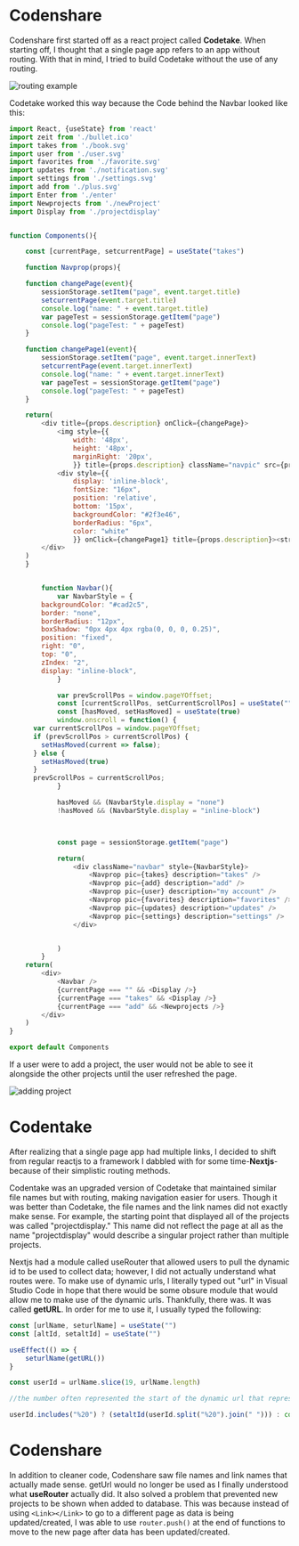 # Codenshare

Codenshare first started off as a react project called **Codetake**. When starting off, I thought that a single page app refers to an app without routing. With that in mind, I tried to build Codetake without the use of any routing. 

![routing example](https://firebasestorage.googleapis.com/v0/b/alonzoaustin-8314b.appspot.com/o/codenshare%2Fcodetake%2Fnavigation_between_projects.gif?alt=media&token=34bf8565-3855-4d05-8365-85bfcbebf49b)

Codetake worked this way because the Code behind the Navbar looked like this:

```javascript
import React, {useState} from 'react'
import zeit from './bullet.ico'
import takes from './book.svg'
import user from './user.svg'
import favorites from './favorite.svg'
import updates from './notification.svg'
import settings from './settings.svg'
import add from './plus.svg'
import Enter from './enter'
import Newprojects from './newProject'
import Display from './projectdisplay'


function Components(){

    const [currentPage, setcurrentPage] = useState("takes")

    function Navprop(props){

    function changePage(event){
        sessionStorage.setItem("page", event.target.title)
        setcurrentPage(event.target.title)
        console.log("name: " + event.target.title)
        var pageTest = sessionStorage.getItem("page")
        console.log("pageTest: " + pageTest)
    }

    function changePage1(event){
        sessionStorage.setItem("page", event.target.innerText)
        setcurrentPage(event.target.innerText)
        console.log("name: " + event.target.innerText)
        var pageTest = sessionStorage.getItem("page")
        console.log("pageTest: " + pageTest)
    }

    return(
        <div title={props.description} onClick={changePage}>
            <img style={{
                width: '48px', 
                height: '48px',
                marginRight: '20px',
                }} title={props.description} className="navpic" src={props.pic} />
            <div style={{
                display: 'inline-block',
                fontSize: "16px",
                position: 'relative',
                bottom: '15px',
                backgroundColor: "#2f3e46",
                borderRadius: "6px",
                color: "white"
                }} onClick={changePage1} title={props.description}><strong title={props.description}>{props.description}</strong></div>
        </div>
    )
    }


        function Navbar(){
            var NavbarStyle = {
        backgroundColor: "#cad2c5",
        border: "none",
        borderRadius: "12px",
        boxShadow: "0px 4px 4px rgba(0, 0, 0, 0.25)",
        position: "fixed",
        right: "0",
        top: "0",
        zIndex: "2",
        display: "inline-block",
            }

            var prevScrollPos = window.pageYOffset;
            const [currentScrollPos, setCurrentScrollPos] = useState("")
            const [hasMoved, setHasMoved] = useState(true)
            window.onscroll = function() {
      var currentScrollPos = window.pageYOffset;
      if (prevScrollPos > currentScrollPos) {
        setHasMoved(current => false);
      } else {
        setHasMoved(true)
      }
      prevScrollPos = currentScrollPos;
            } 

            hasMoved && (NavbarStyle.display = "none")
            !hasMoved && (NavbarStyle.display = "inline-block")



            const page = sessionStorage.getItem("page")

            return(
                <div className="navbar" style={NavbarStyle}>
                    <Navprop pic={takes} description="takes" />
                    <Navprop pic={add} description="add" />
                    <Navprop pic={user} description="my account" />
                    <Navprop pic={favorites} description="favorites" />
                    <Navprop pic={updates} description="updates" />
                    <Navprop pic={settings} description="settings" />
                </div>


            )
        }
    return(
        <div>
            <Navbar />
            {currentPage === "" && <Display />}
            {currentPage === "takes" && <Display />}
            {currentPage === "add" && <Newprojects />}
        </div>
    )
}

export default Components
```

If a user were to add a project, the user would not be able to see it alongside the other projects until the user refreshed the page.

![adding project](https://firebasestorage.googleapis.com/v0/b/alonzoaustin-8314b.appspot.com/o/codenshare%2Fcodetake%2Fadding_project.gif?alt=media&token=dfde70b5-7d7c-47bf-89a3-5b8e1ded1607)

# Codentake

After realizing that a single page app had multiple links, I decided to shift from regular reactjs to a framework I dabbled with for some time-**Nextjs**-because of their simplistic routing methods.

Codentake was an upgraded version of Codetake that maintained similar file names but with routing, making navigation easier for users. Though it was better than Codetake, the file names and the link names did not exactly make sense. For example, the starting point that displayed all of the projects was called "projectdisplay." This name did not reflect the page at all as the name "projectdisplay" would describe a singular project rather than multiple projects.

Nextjs had a module called useRouter that allowed users to pull the dynamic id to be used to collect data; however, I did not actually understand what routes were. To make use of dynamic urls, I literally typed out "url" in Visual Studio Code in hope that there would be some obsure module that would allow me to make use of the dynamic urls. Thankfully, there was. It was called **getURL**. In order for me to use it, I usually typed the following: 

```javascript
const [urlName, seturlName] = useState("")
const [altId, setaltId] = useState("")

useEffect(() => {
	seturlName(getURL())
}

const userId = urlName.slice(19, urlName.length)

//the number often represented the start of the dynamic url that represented an id or data

userId.includes("%20") ? (setaltId(userId.split("%20").join(" "))) : console.log("all good")

```

# Codenshare

In addition to cleaner code, Codenshare saw file names and link names that actually made sense. getUrl would no longer be used as I finally understood what **useRouter** actually did. It also solved a problem that prevented new projects to be shown when added to database. This was because instead of using `<Link></Link>` to go to a different page as data is being updated/created, I was able to use `router.push()` at the end of functions to move to the new page after data has been updated/created.
